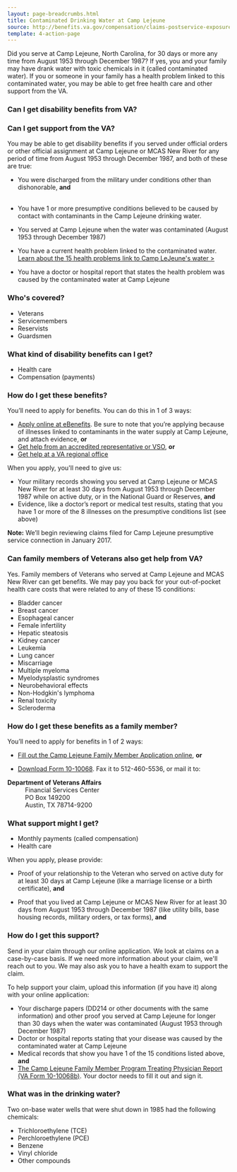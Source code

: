 ```yaml
---
layout: page-breadcrumbs.html
title: Contaminated Drinking Water at Camp Lejeune
source: http://benefits.va.gov/compensation/claims-postservice-exposures-camp_lejeune_water.asp
template: 4-action-page
---
```


Did you serve at Camp Lejeune, North Carolina, for 30 days or more any time from August 1953 through December 1987? If yes, you and your family may have drank water with toxic chemicals in it (called contaminated water). If you or someone in your family has a health problem linked to this contaminated water, you may be able to get free health care and other support from the VA.

### Can I get disability benefits from VA?

### Can I get support from the VA?
You may be able to get disability benefits if you served under official orders or other official assignment at Camp Lejeune or MCAS New River for any period of time from August 1953 through December 1987, and both of these are true:

- You were discharged from the military under conditions other than dishonorable, **and**<br /><br /> 
- You have 1 or more presumptive conditions believed to be caused by contact with contaminants in the Camp Lejeune drinking water. 

- You served at Camp Lejeune when the water was contaminated (August 1953 through December 1987)
- You have a current health problem linked to the contaminated water. [Learn about the 15 health problems link to Camp LeJeune's water >](http://www.publichealth.va.gov/exposures/camp-lejeune/index.asp)
- You have a doctor or hospital report that states the health problem was caused by the contaminated water at Camp Lejeune

### Who's covered?

- Veterans
- Servicemembers
- Reservists
- Guardsmen

### What kind of disability benefits can I get?

- Health care
- Compensation (payments)

### How do I get these benefits?

You’ll need to apply for benefits. You can do this in 1 of 3 ways:

- [Apply online at eBenefits](http://www.ebenefits.va.gov). Be sure to note that you’re applying because of illnesses linked to contaminants in the water supply at Camp Lejeune, and attach evidence,
**or**
- [Get help from an accredited representative or VSO](http://www.va.gov/ogc/apps/accreditation/index.asp),
**or**
- [Get help at a VA regional office](https://www.vets.gov/facility-locator/)

When you apply, you'll need to give us:

- Your military records showing you served at Camp Lejeune or MCAS New River for at least 30 days from August 1953 through December 1987 while on active duty, or in the National Guard or Reserves,
**and**
- Evidence, like a doctor’s report or medical test results, stating that you have 1 or more of the 8 illnesses on the presumptive conditions list (see above)

**Note:** We’ll begin reviewing claims filed for Camp Lejeune presumptive service connection in January 2017.


### Can family members of Veterans also get help from VA?

Yes. Family members of Veterans who served at Camp Lejeune and MCAS New River can get benefits. We may pay you back for your out-of-pocket health care costs that were related to any of these 15 conditions:

- Bladder cancer
- Breast cancer
- Esophageal cancer
- Female infertility
- Hepatic steatosis
- Kidney cancer
- Leukemia
- Lung cancer
- Miscarriage
- Multiple myeloma
- Myelodysplastic syndromes
- Neurobehavioral effects
- Non-Hodgkin's lymphoma
- Renal toxicity
- Scleroderma

### How do I get these benefits as a family member?

You’ll need to apply for benefits in 1 of 2 ways:

-	[Fill out the Camp Lejeune Family Member Application online](https://www.clfamilymembers.fsc.va.gov/App/StepApplicant), **or**

- [Download Form 10-10068](https://www.clfamilymembers.fsc.va.gov/Home/DownloadForm/10-10068). Fax it to 512-460-5536, or mail it to:

<div class="panel">
<dl>
<dt><b>Department of Veterans Affairs</b><dt>
<dd>Financial Services Center
<dd>PO Box 149200</dd>
<dd>Austin, TX 78714-9200</dd>
</div>

### What support might I get?

- Monthly payments (called compensation)
- Health care

When you apply, please provide:

- Proof of your relationship to the Veteran who served on active duty for at least 30 days at Camp Lejeune (like a marriage license or a birth certificate), **and**

- Proof that you lived at Camp Lejeune or MCAS New River for at least 30 days from August 1953 through December 1987 (like utility bills, base housing records, military orders, or tax forms), **and**

### How do I get this support?

Send in your claim through our online application. We look at claims on a case-by-case basis. If we need more information about your claim, we'll reach out to you. We may also ask you to have a health exam to support the claim.

To help support your claim, upload this information (if you have it) along with your online application:

-	Your discharge papers (DD214 or other documents with the same information) and other proof you served at Camp Lejeune for longer than 30 days when the water was contaminated (August 1953 through December 1987)
-	Doctor or hospital reports stating that your disease was caused by the contaminated water at Camp Lejeune
- Medical records that show you have 1 of the 15 conditions listed above, **and**
- [The Camp Lejeune Family Member Program Treating Physician Report (VA Form 10-10068b)](https://www.clfamilymembers.fsc.va.gov/Home/DownloadForm/10-10068b). Your doctor needs to fill it out and sign it.  

<div class="call-out" markdown="1">

### What was in the drinking water?

Two on-base water wells that were shut down in 1985 had the following chemicals:

- Trichloroethylene (TCE)
- Perchloroethylene (PCE)
- Benzene
- Vinyl chloride
- Other compounds

</div>


